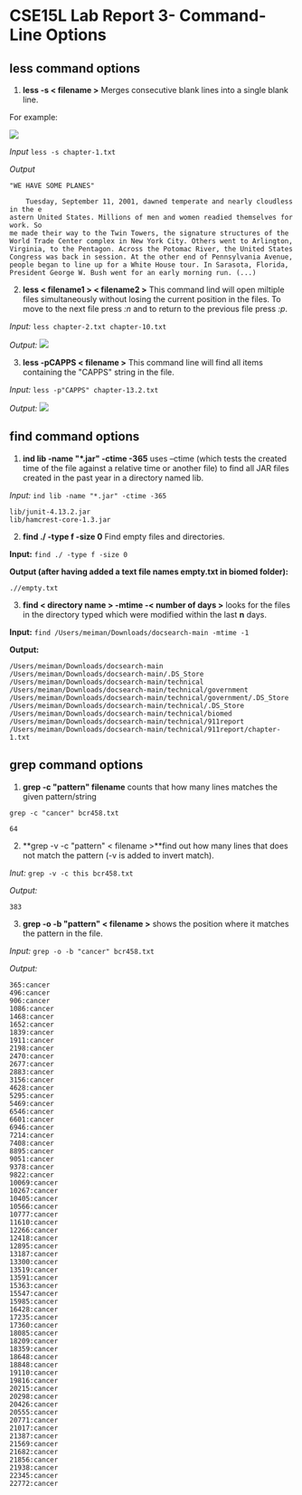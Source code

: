 # CSE15L Lab Report 3- Command-Line Options

## **less** command options
1. **less -s < filename >** Merges consecutive blank lines into a single blank line.

For example:

![](ss1.png)

*Input*
`less -s chapter-1.txt` 

*Output*

```
"WE HAVE SOME PLANES"

    Tuesday, September 11, 2001, dawned temperate and nearly cloudless in the e
astern United States. Millions of men and women readied themselves for work. So
me made their way to the Twin Towers, the signature structures of the World Trade Center complex in New York City. Others went to Arlington, Virginia, to the Pentagon. Across the Potomac River, the United States Congress was back in session. At the other end of Pennsylvania Avenue, people began to line up for a White House tour. In Sarasota, Florida, President George W. Bush went for an early morning run. (...)
```

2. **less < filename1 > < filename2 >** This command lind will open miltiple files simultaneously without losing the current position in the files. To move to the next file press *:n* and to return to the previous file press *:p*.

*Input:*
`less chapter-2.txt chapter-10.txt`

*Output:*
![](ss2.png)

3. **less -pCAPPS < filename >** This command line will find all items containing the "CAPPS" string in the file.

*Input:* 
`less -p"CAPPS" chapter-13.2.txt`

*Output:*
![](ss3.png)

## **find** command options
1. **ind lib -name "*.jar" -ctime -365**  uses –ctime (which tests the created time of the file against a relative time or another file) to find all JAR files created in the past year in a directory named lib.

*Input:*
`ind lib -name "*.jar" -ctime -365`

```
lib/junit-4.13.2.jar
lib/hamcrest-core-1.3.jar
```

2. **find ./ -type f -size 0** Find empty files and directories.

**Input:**
`find ./ -type f -size 0`

**Output (after having added a text file names empty.txt in biomed folder):**

```
.//empty.txt
```

3. **find < directory name > -mtime -< number of days >** looks for the files in the directory typed which were modified within the last **n** days.

**Input:**
`find /Users/meiman/Downloads/docsearch-main -mtime -1`

**Output:**
```
/Users/meiman/Downloads/docsearch-main
/Users/meiman/Downloads/docsearch-main/.DS_Store
/Users/meiman/Downloads/docsearch-main/technical
/Users/meiman/Downloads/docsearch-main/technical/government
/Users/meiman/Downloads/docsearch-main/technical/government/.DS_Store
/Users/meiman/Downloads/docsearch-main/technical/.DS_Store
/Users/meiman/Downloads/docsearch-main/technical/biomed
/Users/meiman/Downloads/docsearch-main/technical/911report
/Users/meiman/Downloads/docsearch-main/technical/911report/chapter-1.txt
```

## **grep** command options

1. **grep -c "pattern" filename** counts that how many lines matches the given pattern/string

`grep -c "cancer" bcr458.txt`

```
64
```

2.  **grep -v -c "pattern" < filename >**find out how many lines that does not match the pattern (-v is added to invert match).

*Inut:*
`grep -v -c this bcr458.txt`

*Output:*
```
383
```

3. **grep -o -b "pattern" < filename >** shows the position where it matches the pattern in the file.

*Input:*
`grep -o -b "cancer" bcr458.txt`

*Output:*
```
365:cancer
496:cancer
906:cancer
1086:cancer
1468:cancer
1652:cancer
1839:cancer
1911:cancer
2198:cancer
2470:cancer
2677:cancer
2883:cancer
3156:cancer
4628:cancer
5295:cancer
5469:cancer
6546:cancer
6601:cancer
6946:cancer
7214:cancer
7408:cancer
8895:cancer
9051:cancer
9378:cancer
9822:cancer
10069:cancer
10267:cancer
10405:cancer
10566:cancer
10777:cancer
11610:cancer
12266:cancer
12418:cancer
12895:cancer
13187:cancer
13300:cancer
13519:cancer
13591:cancer
15363:cancer
15547:cancer
15985:cancer
16428:cancer
17235:cancer
17360:cancer
18085:cancer
18209:cancer
18359:cancer
18648:cancer
18848:cancer
19110:cancer
19816:cancer
20215:cancer
20298:cancer
20426:cancer
20555:cancer
20771:cancer
21017:cancer
21387:cancer
21569:cancer
21682:cancer
21856:cancer
21938:cancer
22345:cancer
22772:cancer
```